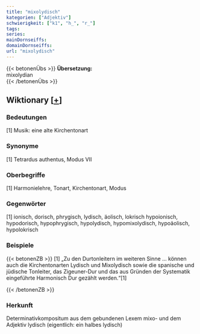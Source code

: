 ```yaml
---
title: "mixolydisch"
kategorien: ["Adjektiv"]
schwierigkeit: ["k1", "h_", "r_"]
tags:
series:
mainDornseiffs:
domainDornseiffs:
url: "mixolydisch"
---
```


{{< betonenÜbs >}}
**Übersetzung:**  
mixolydian  
{{< /betonenÜbs >}}

## Wiktionary [[+](https://de.wiktionary.org/wiki/mixolydisch)]

### Bedeutungen
[1] Musik: eine alte Kirchentonart  

### Synonyme
[1] Tetrardus authentus, Modus VII  

### Oberbegriffe
[1] Harmonielehre, Tonart, Kirchentonart, Modus  

### Gegenwörter
[1] ionisch, dorisch, phrygisch, lydisch, äolisch, lokrisch hypoionisch, hypodorisch, hypophrygisch, hypolydisch, hypomixolydisch, hypoäolisch, hypolokrisch  

### Beispiele
{{< betonenZB >}}
[1] „Zu den Durtonleitern im weiteren Sinne … können auch die Kirchentonarten Lydisch und Mixolydisch sowie die spanische und jüdische Tonleiter, das Zigeuner-Dur und das aus Gründen der Systematik eingeführte Harmonisch Dur gezählt werden.“[1]  

{{< /betonenZB >}}
### Herkunft
Determinativkompositum aus dem gebundenen Lexem mixo- und dem Adjektiv lydisch (eigentlich: ein halbes lydisch)  


